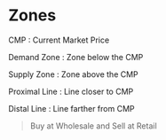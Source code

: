 # Zones


CMP
: Current Market Price

Demand Zone
: Zone below the CMP

Supply Zone
: Zone above the CMP

Proximal Line
: Line closer to CMP

Distal Line
: Line farther from CMP

> Buy at Wholesale and Sell at Retail

<!--stackedit_data:
eyJoaXN0b3J5IjpbLTE5MTEzMjg3OTZdfQ==
-->